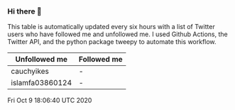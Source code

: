 ### Hi there 👋

This table is automatically updated every six hours with a list of Twitter users who have followed me and unfollowed me. I used Github Actions, the Twitter API, and the python package tweepy to automate this workflow.

| Unfollowed me |  Followed me |
| --- | --- |
|cauchyikes|-|
|islamfa03860124|-|
Fri Oct  9 18:06:40 UTC 2020
